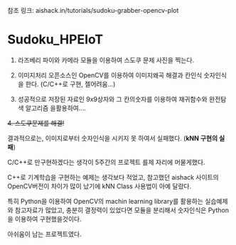 참조 링크: aishack.in/tutorials/sudoku-grabber-opencv-plot
# Sudoku_HPEIoT


1. 라즈베리 파이와 카메라 모듈을 이용하여 스도쿠 문제 사진을 찍는다.

2. 이미지처리 오픈소스인 OpenCV를 이용하여 이미지왜곡 해결과 칸인식 숫자인식을 한다. (C/C++로 구현, 젤어려움...)

3. 성공적으로 저장된 자료인 9x9상자와 그 칸의숫자를 이용하여 재귀함수와 완전탐색 알고리즘 을활용하여....

~~4. 스도쿠문제를 해결!~~

결과적으로는, 이미지로부터 숫자인식을 시키지 못 하여서 실패했다. (**kNN 구현의 실패**)

C/C++로 만구현하겠다는 생각이 5주간의 프로젝트 를제 자리에 머물게했다.

C++로 기계학습을 구현하는 예제는 생각보다 적었고, 참고했던 aishack 사이트의 OpenCV버전이
차이가 많이 났기에 kNN Class 사용법이 아예 달랐다.

특히 Python을 이용하여 OpenCV의 machin learning library를 활용하는 실습예제와
참고자료가 많았고, 충분히 결정력이 있었다면 모듈을 분리해서 숫자인식은 Python을 이용하여
구현했을것이다.

아쉬움이 남는 프로젝트였다.
